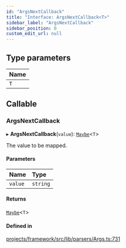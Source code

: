 ```yaml
---
id: "ArgsNextCallback"
title: "Interface: ArgsNextCallback<T>"
sidebar_label: "ArgsNextCallback"
sidebar_position: 0
custom_edit_url: null
---
```


## Type parameters

| Name |
| :------ |
| `T` |

## Callable

### ArgsNextCallback

▸ **ArgsNextCallback**(`value`): [`Maybe`](../#maybe)<`T`\>

The value to be mapped.

#### Parameters

| Name | Type |
| :------ | :------ |
| `value` | `string` |

#### Returns

[`Maybe`](../#maybe)<`T`\>

#### Defined in

[projects/framework/src/lib/parsers/Args.ts:731](https://github.com/sapphiredev/framework/blob/5a4898f6/src/lib/parsers/Args.ts#L731)
